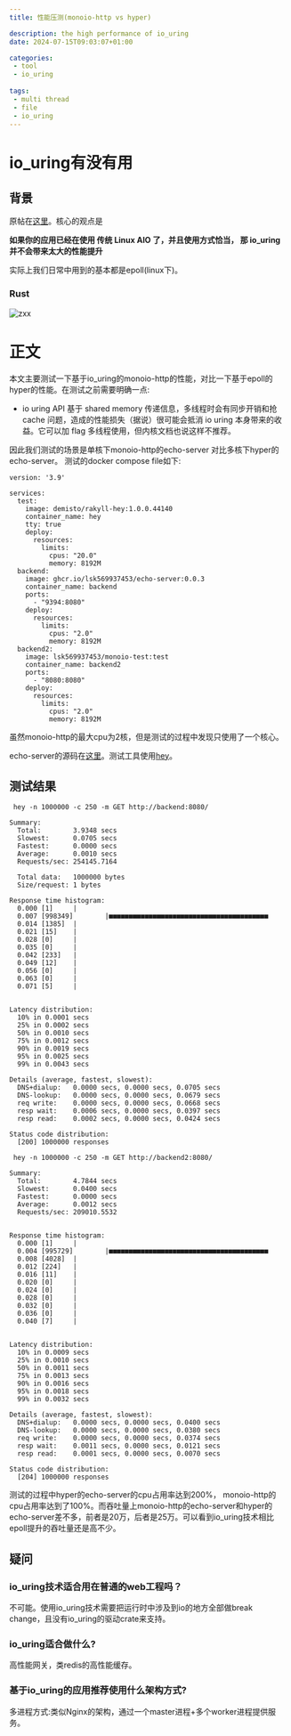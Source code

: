 ```yaml
---
title: 性能压测(monoio-http vs hyper)        

description: the high performance of io_uring
date: 2024-07-15T09:03:07+01:00

categories:
 - tool
 - io_uring
 
tags:
 - multi thread
 - file
 - io_uring
---
```


# io_uring有没有用

## 背景

原帖在[这里](https://arthurchiao.art/blog/intro-to-io-uring-zh/)。核心的观点是

**如果你的应用已经在使用 传统 Linux AIO 了，并且使用方式恰当， 那 io_uring 并不会带来太大的性能提升**


实际上我们日常中用到的基本都是epoll(linux下)。

### Rust
![zxx](https://camo.githubusercontent.com/114618024a0a8f78e231cfad8ba06edb3a76699ad49791c24d865a687b808968/68747470733a2f2f6361666269742e636f6d2f7265736f757263652f746f6b696f2f746f6b696f2d737461636b2e737667)

# 正文
本文主要测试一下基于io_uring的monoio-http的性能，对比一下基于epoll的hyper的性能。在测试之前需要明确一点:
- io uring API 基于 shared memory 传递信息，多线程时会有同步开销和抢 cache 问题，造成的性能损失（据说）很可能会抵消 io uring 本身带来的收益。它可以加 flag 多线程使用，但内核文档也说这样不推荐。

因此我们测试的场景是单核下monoio-http的echo-server 对比多核下hyper的echo-server。
测试的docker compose file如下:
```
version: '3.9'

services:
  test:
    image: demisto/rakyll-hey:1.0.0.44140
    container_name: hey
    tty: true
    deploy:
      resources:
        limits:
          cpus: "20.0"
          memory: 8192M
  backend:
    image: ghcr.io/lsk569937453/echo-server:0.0.3
    container_name: backend
    ports:
      - "9394:8080"
    deploy:
      resources:
        limits:
          cpus: "2.0"
          memory: 8192M
  backend2:
    image: lsk569937453/monoio-test:test
    container_name: backend2
    ports:
      - "8080:8080"
    deploy:
      resources:
        limits:
          cpus: "2.0"
          memory: 8192M
```
虽然monoio-http的最大cpu为2核，但是测试的过程中发现只使用了一个核心。

echo-server的源码在[这里](https://gist.github.com/lsk569937453/cb0e20c4c528919639c7e1fe7e799fda)。测试工具使用[hey](https://github.com/rakyll/hey)。

## 测试结果

```
 hey -n 1000000 -c 250 -m GET http://backend:8080/

Summary:
  Total:        3.9348 secs
  Slowest:      0.0705 secs
  Fastest:      0.0000 secs
  Average:      0.0010 secs
  Requests/sec: 254145.7164

  Total data:   1000000 bytes
  Size/request: 1 bytes

Response time histogram:
  0.000 [1]     |
  0.007 [998349]        |■■■■■■■■■■■■■■■■■■■■■■■■■■■■■■■■■■■■■■■■
  0.014 [1385]  |
  0.021 [15]    |
  0.028 [0]     |
  0.035 [0]     |
  0.042 [233]   |
  0.049 [12]    |
  0.056 [0]     |
  0.063 [0]     |
  0.071 [5]     |


Latency distribution:
  10% in 0.0001 secs
  25% in 0.0002 secs
  50% in 0.0010 secs
  75% in 0.0012 secs
  90% in 0.0019 secs
  95% in 0.0025 secs
  99% in 0.0043 secs

Details (average, fastest, slowest):
  DNS+dialup:   0.0000 secs, 0.0000 secs, 0.0705 secs
  DNS-lookup:   0.0000 secs, 0.0000 secs, 0.0679 secs
  req write:    0.0000 secs, 0.0000 secs, 0.0668 secs
  resp wait:    0.0006 secs, 0.0000 secs, 0.0397 secs
  resp read:    0.0002 secs, 0.0000 secs, 0.0424 secs

Status code distribution:
  [200] 1000000 responses
```

```
 hey -n 1000000 -c 250 -m GET http://backend2:8080/

Summary:
  Total:        4.7844 secs
  Slowest:      0.0400 secs
  Fastest:      0.0000 secs
  Average:      0.0012 secs
  Requests/sec: 209010.5532


Response time histogram:
  0.000 [1]     |
  0.004 [995729]        |■■■■■■■■■■■■■■■■■■■■■■■■■■■■■■■■■■■■■■■■
  0.008 [4028]  |
  0.012 [224]   |
  0.016 [11]    |
  0.020 [0]     |
  0.024 [0]     |
  0.028 [0]     |
  0.032 [0]     |
  0.036 [0]     |
  0.040 [7]     |


Latency distribution:
  10% in 0.0009 secs
  25% in 0.0010 secs
  50% in 0.0011 secs
  75% in 0.0013 secs
  90% in 0.0016 secs
  95% in 0.0018 secs
  99% in 0.0032 secs

Details (average, fastest, slowest):
  DNS+dialup:   0.0000 secs, 0.0000 secs, 0.0400 secs
  DNS-lookup:   0.0000 secs, 0.0000 secs, 0.0380 secs
  req write:    0.0000 secs, 0.0000 secs, 0.0374 secs
  resp wait:    0.0011 secs, 0.0000 secs, 0.0121 secs
  resp read:    0.0001 secs, 0.0000 secs, 0.0070 secs

Status code distribution:
  [204] 1000000 responses
```
测试的过程中hyper的echo-server的cpu占用率达到200%，
monoio-http的cpu占用率达到了100%。而吞吐量上monoio-http的echo-server和hyper的echo-server差不多，前者是20万，后者是25万。可以看到io_uring技术相比epoll提升的吞吐量还是高不少。

## 疑问
### io_uring技术适合用在普通的web工程吗？
不可能。使用io_uring技术需要把运行时中涉及到io的地方全部做break change，且没有io_uring的驱动crate来支持。
### io_uring适合做什么?
高性能网关，类redis的高性能缓存。
### 基于io_uring的应用推荐使用什么架构方式?
多进程方式:类似Nginx的架构，通过一个master进程+多个worker进程提供服务。
